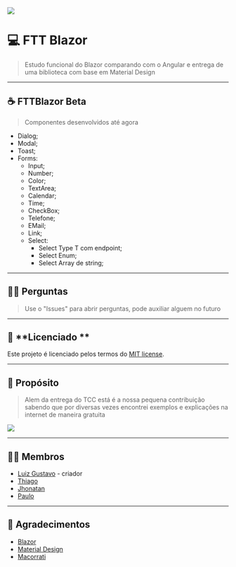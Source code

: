 <img src="https://www.evertop.pl/wp-content/uploads/2021/01/grafiki_blog_blazor-06-1024x323.jpg">

# 💻 **FTT Blazor**
> Estudo funcional do Blazor comparando com o Angular e entrega de uma biblioteca com base em Material Design

---

## ☕ **FTTBlazor Beta**
> Componentes desenvolvidos até agora
- Dialog;
- Modal;
- Toast;
- Forms:
  - Input;
  - Number;
  - Color;
  - TextArea;
  - Calendar;
  - Time;
  - CheckBox;
  - Telefone;
  - EMail;
  - Link;
  - Select:
    - Select Type T com endpoint;
    - Select Enum;
    - Select Array de string;
 
---
  
## 🙇🏻 **Perguntas**
> Use o "Issues" para abrir perguntas, pode auxiliar alguem no futuro

---

## 📜 **Licenciado **

Este projeto é licenciado pelos termos do [MIT license](LICENSE).

---

## 🚀 **Propósito**
> Alem da entrega do TCC está é a nossa pequena contribuição sabendo que por diversas vezes encontrei exemplos e explicações na internet de maneira gratuita

<img src="https://cdn.dribbble.com/users/2401141/screenshots/5487982/developers-gif-showcase.gif">

---

## 🙋🏻 **Membros**

- [Luiz Gustavo](https://github.com/luizgustavo77) - criador
- [Thiago](https://github.com/thiagofernandes101)
- [Jhonatan](https://github.com/JhonatanMatos)
- [Paulo](https://github.com/paulopatrocinio)

---

## 💼 **Agradecimentos**
- [Blazor](https://blazor.net)
- [Material Design](https://material.io/components/)
- [Macorrati](https://www.udemy.com/course/curso-blazor-essencial/)
